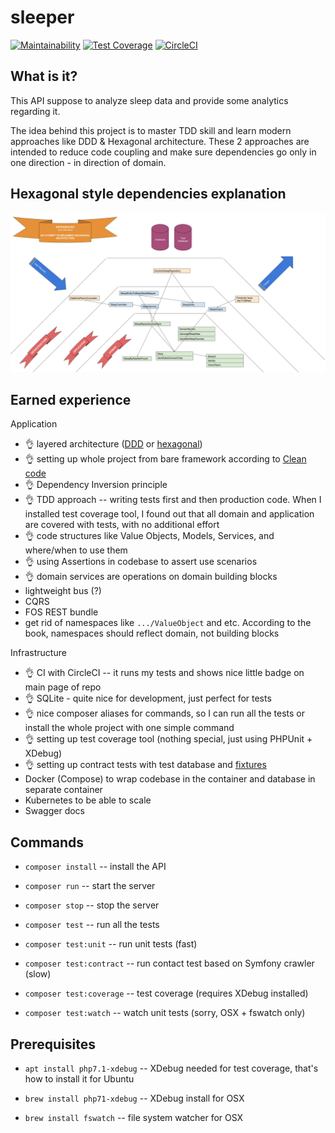 sleeper
=======

[![Maintainability](https://api.codeclimate.com/v1/badges/56879f98704275a90180/maintainability)](https://codeclimate.com/github/ibudasov/sleeper/maintainability)
[![Test Coverage](https://api.codeclimate.com/v1/badges/56879f98704275a90180/test_coverage)](https://codeclimate.com/github/ibudasov/sleeper/test_coverage)
[![CircleCI](https://circleci.com/gh/ibudasov/sleeper.svg?style=svg)](https://circleci.com/gh/ibudasov/sleeper)

What is it?
-
This API suppose to analyze sleep data and provide some analytics regarding it.

The idea behind this project is to master TDD skill and learn modern approaches like DDD & Hexagonal architecture.
These 2 approaches are intended to reduce code coupling and make sure dependencies go only in one direction - in direction of domain.

Hexagonal style dependencies explanation
-

![Dependencies](src/SleeperBundle/Resources/dependencies.png)


Earned experience
- 

Application
- 👌 layered architecture ([DDD](https://leanpub.com/ddd-in-php) or [hexagonal](http://www.youtube.com/playlist?list=PLviuozY4UHkkLGVVUbUDSyvcnaVox2cXo))
- 👌 setting up whole project from bare framework according to [Clean code](https://www.amazon.com/Clean-Code-Handbook-Software-Craftsmanship/dp/0132350882)
- 👌 Dependency Inversion principle
- 👌 TDD approach -- writing tests first and then production code. When I installed test coverage tool, I found out that all domain and application are covered with tests, with no additional effort
- 👌 code structures like Value Objects, Models, Services, and where/when to use them
- 👌 using Assertions in codebase to assert use scenarios 
- 👌 domain services are operations on domain building blocks
- lightweight bus (?)
- CQRS
- FOS REST bundle
- get rid of namespaces like `.../ValueObject` and etc. According to the book, namespaces should reflect domain, not building blocks

Infrastructure  
- 👌 CI with CircleCI -- it runs my tests and shows nice little badge on main page of repo 
- 👌 SQLite - quite nice for development, just perfect for tests
- 👌 nice composer aliases for commands, so I can run all the tests or install the whole project with one simple command
- 👌 setting up test coverage tool (nothing special, just using PHPUnit + XDebug)
- 👌 setting up contract tests with test database and [fixtures](https://github.com/hautelook/AliceBundle)
- Docker (Compose) to wrap codebase in the container and database in separate container
- Kubernetes to be able to scale
- Swagger docs

Commands
-

- `composer install` -- install the API

- `composer run` -- start the server

- `composer stop` -- stop the server

- `composer test` -- run all the tests

- `composer test:unit` -- run unit tests (fast)

- `composer test:contract` -- run contact test based on Symfony crawler (slow)

- `composer test:coverage` -- test coverage (requires XDebug installed)

- `composer test:watch` -- watch unit tests (sorry, OSX + fswatch only)


Prerequisites
-

- `apt install php7.1-xdebug` -- XDebug needed for test coverage, that's how to install it for Ubuntu

- `brew install php71-xdebug` -- XDebug install for OSX

- `brew install fswatch` -- file system watcher for OSX
